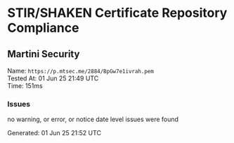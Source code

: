 # STIR/SHAKEN Certificate Repository Compliance

## Martini Security

Name: `https://p.mtsec.me/2884/BpGw7e1ivrah.pem`\
Tested At: 01 Jun 25 21:49 UTC\
Time: 151ms

### Issues

no warning, or error, or notice date level issues were found

Generated: 01 Jun 25 21:52 UTC